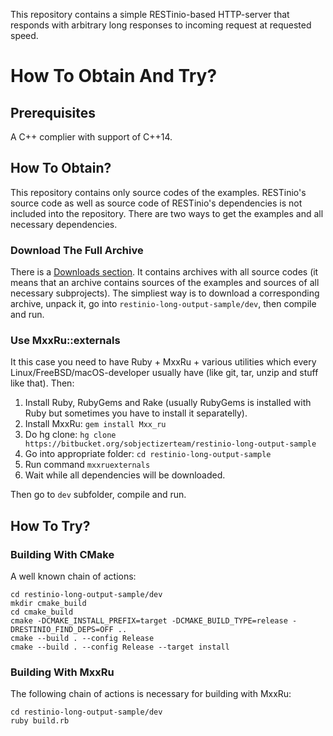 This repository contains a simple RESTinio-based HTTP-server that responds with arbitrary long responses to incoming request at requested speed.

# How To Obtain And Try?

## Prerequisites

A C++ complier with support of C++14.

## How To Obtain?

This repository contains only source codes of the examples. RESTinio's source code as well as source code of RESTinio's dependencies is not included into the repository. There are two ways to get the examples and all necessary dependencies.

### Download The Full Archive

There is a [Downloads section](https://bitbucket.org/sobjectizerteam/restinio-long-output-sample/downloads/). It contains archives with all source codes (it means that an archive contains sources of the examples and sources
of all necessary subprojects). The simpliest way is to download a corresponding archive, unpack it, go into
`restinio-long-output-sample/dev`, then compile and run.

### Use MxxRu::externals

It this case you need to have Ruby + MxxRu + various utilities which every Linux/FreeBSD/macOS-developer usually have (like git, tar, unzip and stuff like that). Then:

1. Install Ruby, RubyGems and Rake (usually RubyGems is installed with Ruby but sometimes you have to install it separatelly).
2. Install MxxRu: `gem install Mxx_ru`
3. Do hg clone: `hg clone https://bitbucket.org/sobjectizerteam/restinio-long-output-sample`
4. Go into appropriate folder: `cd restinio-long-output-sample`
5. Run command `mxxruexternals`
6. Wait while all dependencies will be downloaded.

Then go to `dev` subfolder, compile and run.

## How To Try?

### Building With CMake

A well known chain of actions:

~~~~~
cd restinio-long-output-sample/dev
mkdir cmake_build
cd cmake_build
cmake -DCMAKE_INSTALL_PREFIX=target -DCMAKE_BUILD_TYPE=release -DRESTINIO_FIND_DEPS=OFF ..
cmake --build . --config Release
cmake --build . --config Release --target install
~~~~~

### Building With MxxRu

The following chain of actions is necessary for building with MxxRu:

~~~~~
cd restinio-long-output-sample/dev
ruby build.rb
~~~~~

